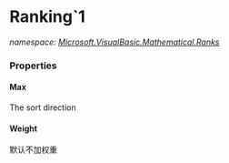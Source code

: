 ﻿# Ranking`1
_namespace: [Microsoft.VisualBasic.Mathematical.Ranks](./index.md)_






### Properties

#### Max
The sort direction
#### Weight
默认不加权重
